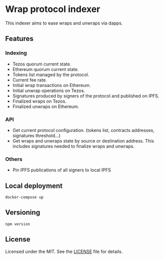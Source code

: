 # Wrap protocol indexer

This indexer aims to ease wraps and unwraps via dapps.

## Features

### Indexing

* Tezos quorum current state.
* Ethereum quorum current state.
* Tokens list managed by the protocol.
* Current fee rate.  
* Initial wrap transactions on Ethereum.
* Initial unwrap operations on Tezos.
* Signatures produced by signers of the protocol and published on IPFS.
* Finalized wraps on Tezos.
* Finalized unwraps on Ethereum.

### API

* Get current protocol configuration. (tokens list, contracts addresses, signatures threshold...)
* Get wraps and unwraps state by source or destination address. This includes signatures needed to finalize wraps and unwraps.

### Others

* Pin IPFS publications of all signers to local IPFS

## Local deployment

`docker-compose up`

## Versioning

`npm version`

## License

Licensed under the MIT. See the [LICENSE](https://github.com/bender-labs/wrap-indexer/blob/main/LICENSE) file for details.
